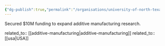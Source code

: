 ```yaml
---
{"dg-publish":true,"permalink":"/organisations/university-of-north-texas/","title":"University of North Texas"}
---
```



Secured $10M funding to expand additive manufacturing research.

related_to:: [[additive-manufacturing\|additive-manufacturing]]
related_to:: [[usa\|USA]]
